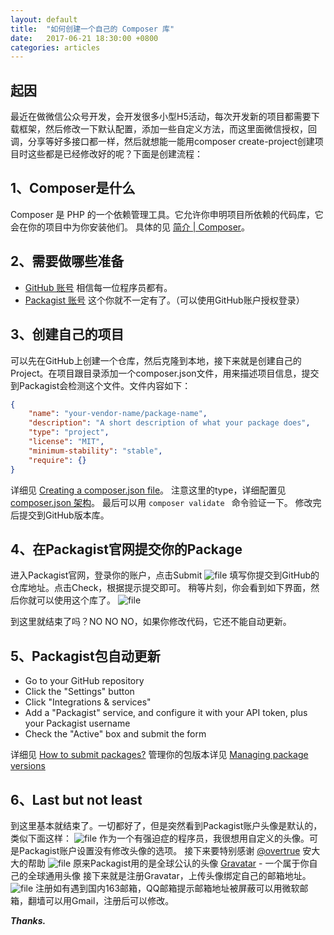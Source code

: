 ```yaml
---
layout: default
title:  "如何创建一个自己的 Composer 库"
date:   2017-06-21 18:30:00 +0800
categories: articles
---
```


## 起因
最近在做微信公众号开发，会开发很多小型H5活动，每次开发新的项目都需要下载框架，然后修改一下默认配置，添加一些自定义方法，而这里面微信授权，回调，分享等好多接口都一样，然后就想能一能用composer create-project创建项目时这些都是已经修改好的呢？下面是创建流程：

## 1、Composer是什么
Composer 是 PHP 的一个依赖管理工具。它允许你申明项目所依赖的代码库，它会在你的项目中为你安装他们。
具体的见 [简介 | Composer](http://docs.phpcomposer.com/00-intro.html)。

## 2、需要做哪些准备
- [GitHub 账号](https://github.com)  相信每一位程序员都有。
- [Packagist 账号](https://packagist.org) 这个你就不一定有了。（可以使用GitHub账户授权登录）

## 3、创建自己的项目
可以先在GitHub上创建一个仓库，然后克隆到本地，接下来就是创建自己的Project。在项目跟目录添加一个composer.json文件，用来描述项目信息，提交到Packagist会检测这个文件。文件内容如下：
```json
{
    "name": "your-vendor-name/package-name",
    "description": "A short description of what your package does",
    "type": "project",
    "license": "MIT",
    "minimum-stability": "stable",
    "require": {}
}
```
详细见 [Creating a composer.json file](https://packagist.org/about)。
注意这里的type，详细配置见 [composer.json 架构](http://docs.phpcomposer.com/04-schema.html)。
最后可以用 `composer validate ` 命令验证一下。
修改完后提交到GitHub版本库。

## 4、在Packagist官网提交你的Package
进入Packagist官网，登录你的账户，点击Submit
![file](https://dn-phphub.qbox.me/uploads/images/201706/12/16817/kfvuAqxAmO.png)
填写你提交到GitHub的仓库地址。点击Check，根据提示提交即可。
稍等片刻，你会看到如下界面，然后你就可以使用这个库了。
![file](https://dn-phphub.qbox.me/uploads/images/201706/12/16817/qX9CGAj5O6.png)

到这里就结束了吗？NO NO NO，如果你修改代码，它还不能自动更新。

## 5、Packagist包自动更新
- Go to your GitHub repository
- Click the "Settings" button
- Click "Integrations & services"
- Add a "Packagist" service, and configure it with your API token, plus your Packagist username
- Check the "Active" box and submit the form

详细见 [How to submit packages?](https://packagist.org/about)
管理你的包版本详见 [Managing package versions](https://packagist.org/about)

## 6、Last but not least
到这里基本就结束了。一切都好了，但是突然看到Packagist账户头像是默认的，类似下面这样：
![file](https://dn-phphub.qbox.me/uploads/images/201706/12/16817/N4lPAVIHGH.png)
作为一个有强迫症的程序员，我很想用自定义的头像。可是Packagist账户设置没有修改头像的选项。
接下来要特别感谢 [@overtrue](https://github.com/overtrue) 安大大的帮助
![file](https://dn-phphub.qbox.me/uploads/images/201706/12/16817/30HiWa22KT.png)
原来Packagist用的是全球公认的头像
[Gravatar](http://cn.gravatar.com/) - 一个属于你自己的全球通用头像
接下来就是注册Gravatar，上传头像绑定自己的邮箱地址。
![file](https://dn-phphub.qbox.me/uploads/images/201706/12/16817/sHRQeRn23n.png)
注册如有遇到国内163邮箱，QQ邮箱提示邮箱地址被屏蔽可以用微软邮箱，翻墙可以用Gmail，注册后可以修改。

_**Thanks.**_